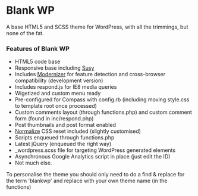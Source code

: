 # Blank WP

A base HTML5 and SCSS theme for WordPress, with all the trimmings, but none of the fat.

### Features of Blank WP

- HTML5 code base
- Responsive base including [Susy](http://susy.oddbird.net/)
- Includes [Modernizer](http://modernizr.com/) for feature detection and cross-browser compatibility (development version)
- Includes respond.js for IE8 media queries
- Wigetized and custom menu ready
- Pre-configured for Compass with config.rb (including moving style.css to template root once processed)
- Custom comments layout (through functions.php) and custom comment form (found in inc/respond.php)
- Post thumbnails and post format enabled
- [Normalize](http://necolas.github.com/normalize.css) CSS reset included (slightly customised)
- Scripts enqueued through functions.php
- Latest jQuery (enqueued the right way)
- _wordpress.scss file for targeting WordPress generated elements
- Asynchronous Google Analytics script in place (just edit the ID)
- Not much else.

To personalise the theme you should only need to do a find & replace for the term 'blankwp' and replace with your own theme name (in the functions)